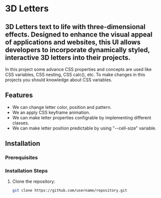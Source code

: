 # 3D Letters

## 3D Letters text to life with three-dimensional effects. Designed to enhance the visual appeal of applications and websites, this UI allows developers to incorporate dynamically styled, interactive 3D letters into their projects.

In this project some advance CSS  properties and concepts are used like CSS variables, CSS nesting, CSS calc(), etc. To make changes in this projects you should knowledge about CSS variables.

## Features

- We can change letter color, position and pattern.
- We an apply CSS keyframe animation.
- We can make letter properties configrable by implementing different classes.
- We can make letter position predictable by using "--cell-size" variable. 


## Installation

### Prerequisites



### Installation Steps

1. Clone the repository:
   ```bash
   git clone https://github.com/username/repository.git
